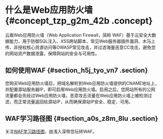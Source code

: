 # 什么是Web应用防火墙 {#concept_tzp_g2m_42b .concept}

云盾Web应用防火墙（Web Application Firewall，简称 WAF）基于云安全大数据能力，用于防御SQL注入、XSS跨站脚本、常见Web服务器插件漏洞、木马上传、非授权核心资源访问等OWASP常见攻击，并过滤海量恶意CC攻击，避免您的网站资产数据泄露，保障网站的安全与可用性。

## 如何使用WAF {#section_h5j_tyo_vn7 .section}

您购买Web应用防火墙后，把域名解析到Web应用防火墙提供的CNAME地址上，并配置源站服务器IP，即可启用Web应用防火墙。启用之后，您网站所有的公网流量都会先经过Web应用防火墙，恶意攻击流量在Web应用防火墙上被检测过滤，而正常流量返回给源站IP，从而确保源站IP安全、稳定、可用。

## WAF学习路径图 {#section_a0s_z8m_8lu .section}

关注[WAF学习路径图](https://help.aliyun.com/learn/learningpath/waf.html)，由浅入深带您玩转WAF。

